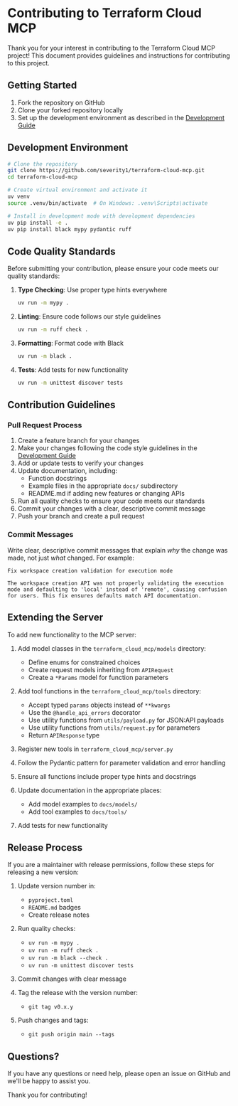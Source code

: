 # Contributing to Terraform Cloud MCP

Thank you for your interest in contributing to the Terraform Cloud MCP project! This document provides guidelines and instructions for contributing to this project.

## Getting Started

1. Fork the repository on GitHub
2. Clone your forked repository locally
3. Set up the development environment as described in the [Development Guide](DEVELOPMENT.md)

## Development Environment

```bash
# Clone the repository
git clone https://github.com/severity1/terraform-cloud-mcp.git
cd terraform-cloud-mcp

# Create virtual environment and activate it
uv venv
source .venv/bin/activate  # On Windows: .venv\Scripts\activate

# Install in development mode with development dependencies
uv pip install -e .
uv pip install black mypy pydantic ruff
```

## Code Quality Standards

Before submitting your contribution, please ensure your code meets our quality standards:

1. **Type Checking**: Use proper type hints everywhere
   ```bash
   uv run -m mypy .
   ```

2. **Linting**: Ensure code follows our style guidelines
   ```bash
   uv run -m ruff check .
   ```

3. **Formatting**: Format code with Black
   ```bash
   uv run -m black .
   ```

4. **Tests**: Add tests for new functionality
   ```bash
   uv run -m unittest discover tests
   ```

## Contribution Guidelines

### Pull Request Process

1. Create a feature branch for your changes
2. Make your changes following the code style guidelines in the [Development Guide](DEVELOPMENT.md)
3. Add or update tests to verify your changes
4. Update documentation, including:
   - Function docstrings
   - Example files in the appropriate `docs/` subdirectory
   - README.md if adding new features or changing APIs
5. Run all quality checks to ensure your code meets our standards
6. Commit your changes with a clear, descriptive commit message
7. Push your branch and create a pull request

### Commit Messages

Write clear, descriptive commit messages that explain *why* the change was made, not just *what* changed. For example:

```
Fix workspace creation validation for execution mode

The workspace creation API was not properly validating the execution
mode and defaulting to 'local' instead of 'remote', causing confusion
for users. This fix ensures defaults match API documentation.
```

## Extending the Server

To add new functionality to the MCP server:

1. Add model classes in the `terraform_cloud_mcp/models` directory:
   - Define enums for constrained choices
   - Create request models inheriting from `APIRequest`
   - Create a `*Params` model for function parameters

2. Add tool functions in the `terraform_cloud_mcp/tools` directory:
   - Accept typed `params` objects instead of `**kwargs`
   - Use the `@handle_api_errors` decorator
   - Use utility functions from `utils/payload.py` for JSON:API payloads
   - Use utility functions from `utils/request.py` for parameters
   - Return `APIResponse` type

3. Register new tools in `terraform_cloud_mcp/server.py`

4. Follow the Pydantic pattern for parameter validation and error handling

5. Ensure all functions include proper type hints and docstrings

6. Update documentation in the appropriate places:
   - Add model examples to `docs/models/`
   - Add tool examples to `docs/tools/`

7. Add tests for new functionality

## Release Process

If you are a maintainer with release permissions, follow these steps for releasing a new version:

1. Update version number in:
   - `pyproject.toml`
   - `README.md` badges
   - Create release notes

2. Run quality checks:
   - `uv run -m mypy .`
   - `uv run -m ruff check .`
   - `uv run -m black --check .`
   - `uv run -m unittest discover tests`

3. Commit changes with clear message

4. Tag the release with the version number:
   - `git tag v0.x.y`

5. Push changes and tags:
   - `git push origin main --tags`

## Questions?

If you have any questions or need help, please open an issue on GitHub and we'll be happy to assist you.

Thank you for contributing!